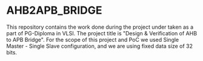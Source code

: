 # AHB2APB_BRIDGE
This repository contains the work done during the project under taken as a part of PG-Diploma in VLSI. The project title is "Design &amp; Verification of AHB to APB Bridge". For the scope of this project and PoC we used Single Master - Single Slave configuration, and we are using fixed data size of 32 bits.
